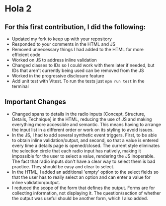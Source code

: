 # Hola 2

## For this first contribution, I did the following:

- Updated my fork to keep up with your repository
- Responded to your comments in the HTML and JS
- Removed unnecessary things I had added to the HTML for more efficient code
- Worked on JS to address inline validation
- Changed classes to IDs so I could work with them later if needed, but IDs that aren't currently being used can be removed from the JS
- Worked in the progressive disclosure feature
- Add unit test with Vitest. To run the tests just ```npm run test``` in the terminal

## Important Changes

- Changed spans to details in the radio inputs [Concept, Structure, Details, Technique] in the HTML, reducing the use of JS and making everything more accessible and semantic. This means having to arrange the input list in a different order or work on its styling to avoid issues.
- In the JS, I had to add several synthetic event triggers. First, to be able to obtain inline validation/output, and second, so that a value is entered every time a details page is opened/closed. The current style eliminates the selection circle that each radio input has natively, making it impossible for the user to select a value, rendering the JS inoperable. The fact that radio inputs don't have a clear way to select them is bad practice. They should be easy and clear to select.
- In the HTML, I added an additional 'empty' option to the select fields so that the user has to really select an option and can enter a value for inline validation/output.
- I reduced the scope of the form that defines the output. Forms are for collecting information, not displaying it. The question/section of whether the output was useful should be another form, which I also added.
